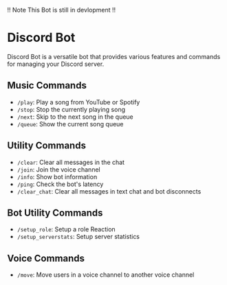 !! Note This Bot is still in devlopment !!

# Discord Bot
 Discord Bot is a versatile bot that provides various features and commands for managing your Discord server.


## Music Commands

- `/play`: Play a song from YouTube or Spotify
- `/stop`: Stop the currently playing song
- `/next`: Skip to the next song in the queue
- `/queue`: Show the current song queue

## Utility Commands

- `/clear`: Clear all messages in the chat
- `/join`: Join the voice channel
- `/info`: Show bot information
- `/ping`: Check the bot's latency
- `/clear_chat`: Clear all messages in text chat and bot disconnects

## Bot Utility Commands

- `/setup_role`: Setup a role Reaction
- `/setup_serverstats`: Setup server statistics

## Voice Commands

- `/move`: Move users in a voice channel to another voice channel
